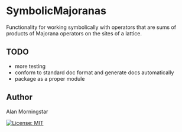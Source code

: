 # SymbolicMajoranas

Functionality for working symbolically with operators that are sums of products of Majorana operators on the sites of a lattice.

## TODO
- more testing
- conform to standard doc format and generate docs automatically
- package as a proper module

## Author

Alan Morningstar

[![License: MIT](https://img.shields.io/badge/License-MIT-yellow.svg)](https://opensource.org/licenses/MIT)
